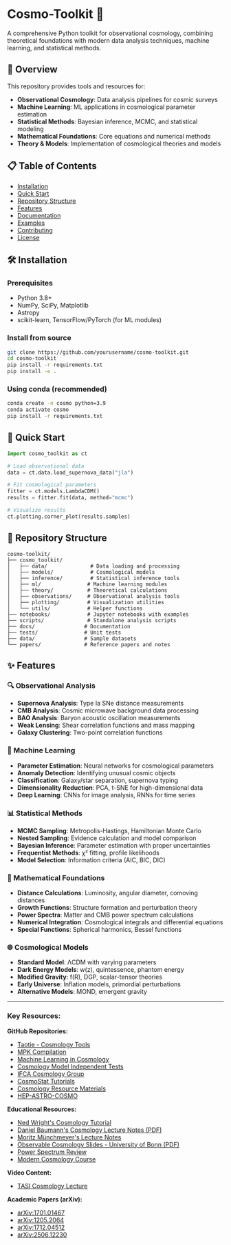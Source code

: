 # Cosmo-Toolkit 🌌

A comprehensive Python toolkit for observational cosmology, combining theoretical foundations with modern data analysis techniques, machine learning, and statistical methods.

## 🔭 Overview

This repository provides tools and resources for:
- **Observational Cosmology**: Data analysis pipelines for cosmic surveys
- **Machine Learning**: ML applications in cosmological parameter estimation
- **Statistical Methods**: Bayesian inference, MCMC, and statistical modeling
- **Mathematical Foundations**: Core equations and numerical methods
- **Theory & Models**: Implementation of cosmological theories and models

## 📋 Table of Contents

- [Installation](#installation)
- [Quick Start](#quick-start)
- [Repository Structure](#repository-structure)
- [Features](#features)
- [Documentation](#documentation)
- [Examples](#examples)
- [Contributing](#contributing)
- [License](#license)

## 🛠️ Installation

### Prerequisites
- Python 3.8+
- NumPy, SciPy, Matplotlib
- Astropy
- scikit-learn, TensorFlow/PyTorch (for ML modules)

### Install from source
```bash
git clone https://github.com/yourusername/cosmo-toolkit.git
cd cosmo-toolkit
pip install -r requirements.txt
pip install -e .
```

### Using conda (recommended)
```bash
conda create -n cosmo python=3.9
conda activate cosmo
pip install -r requirements.txt
```

## 🚀 Quick Start

```python
import cosmo_toolkit as ct

# Load observational data
data = ct.data.load_supernova_data("jla")

# Fit cosmological parameters
fitter = ct.models.LambdaCDM()
results = fitter.fit(data, method="mcmc")

# Visualize results
ct.plotting.corner_plot(results.samples)
```

## 📁 Repository Structure

```
cosmo-toolkit/
├── cosmo_toolkit/
│   ├── data/              # Data loading and processing
│   ├── models/            # Cosmological models
│   ├── inference/         # Statistical inference tools
│   ├── ml/               # Machine learning modules
│   ├── theory/           # Theoretical calculations
│   ├── observations/     # Observational analysis tools
│   ├── plotting/         # Visualization utilities
│   └── utils/            # Helper functions
├── notebooks/            # Jupyter notebooks with examples
├── scripts/              # Standalone analysis scripts
├── docs/                # Documentation
├── tests/               # Unit tests
├── data/                # Sample datasets
└── papers/              # Reference papers and notes
```

## ✨ Features

### 🔍 Observational Analysis
- **Supernova Analysis**: Type Ia SNe distance measurements
- **CMB Analysis**: Cosmic microwave background data processing
- **BAO Analysis**: Baryon acoustic oscillation measurements
- **Weak Lensing**: Shear correlation functions and mass mapping
- **Galaxy Clustering**: Two-point correlation functions

### 🧠 Machine Learning
- **Parameter Estimation**: Neural networks for cosmological parameters
- **Anomaly Detection**: Identifying unusual cosmic objects
- **Classification**: Galaxy/star separation, supernova typing
- **Dimensionality Reduction**: PCA, t-SNE for high-dimensional data
- **Deep Learning**: CNNs for image analysis, RNNs for time series

### 📊 Statistical Methods
- **MCMC Sampling**: Metropolis-Hastings, Hamiltonian Monte Carlo
- **Nested Sampling**: Evidence calculation and model comparison
- **Bayesian Inference**: Parameter estimation with proper uncertainties
- **Frequentist Methods**: χ² fitting, profile likelihoods
- **Model Selection**: Information criteria (AIC, BIC, DIC)

### 🧮 Mathematical Foundations
- **Distance Calculations**: Luminosity, angular diameter, comoving distances
- **Growth Functions**: Structure formation and perturbation theory
- **Power Spectra**: Matter and CMB power spectrum calculations
- **Numerical Integration**: Cosmological integrals and differential equations
- **Special Functions**: Spherical harmonics, Bessel functions

### 🌐 Cosmological Models
- **Standard Model**: ΛCDM with varying parameters
- **Dark Energy Models**: w(z), quintessence, phantom energy
- **Modified Gravity**: f(R), DGP, scalar-tensor theories
- **Early Universe**: Inflation models, primordial perturbations
- **Alternative Models**: MOND, emergent gravity


----

### Key Resources:

**GitHub Repositories:**
- [Taotie - Cosmology Tools](https://github.com/dr-guangtou/taotie/blob/master/astro/topics/cosmology_tools.md)
- [MPK Compilation](https://github.com/marius311/mpk_compilation)
- [Machine Learning in Cosmology](https://github.com/georgestein/ml-in-cosmology)
- [Cosmology Model Independent Tests](https://github.com/astrobengaly/cosmo_model_independent_tests)
- [IFCA Cosmology Group](https://github.com/IFCA-Cosmology-Group)
- [CosmoStat Tutorials](https://github.com/CosmoStat/Tutorials)
- [Cosmology Resource Materials](https://github.com/jrdmb/cosmology-resource-materials)
- [HEP-ASTRO-COSMO](https://github.com/nikosarcevic/HEP-ASTRO-COSMO)

**Educational Resources:**
- [Ned Wright's Cosmology Tutorial](https://www.astro.ucla.edu/~wright/cosmolog.html)
- [Daniel Baumann's Cosmology Lecture Notes (PDF)](https://cmb.wintherscoming.no/pdfs/baumann.pdf)
- [Moritz Münchmeyer's Lecture Notes](https://munchmeyer.physics.wisc.edu/lecture-notes/)
- [Observable Cosmology Slides - University of Bonn (PDF)](https://astro.uni-bonn.de/~kbasu/ObsCosmo/Slides/OC1.pdf)
- [Power Spectrum Review](https://universe-review.ca/R05-04-powerspectrum.htm)
- [Modern Cosmology Course](https://hoangducthuong.github.io/modern_cosmology/)

**Video Content:**
- [TASI Cosmology Lecture](https://www.youtube.com/watch?v=PWx-S2COTZQ&ab_channel=TASIvideos)

**Academic Papers (arXiv):**
* [arXiv:1701.01467](https://arxiv.org/pdf/1701.01467)
* [arXiv:1205.2064](https://arxiv.org/pdf/1205.2064)
* [arXiv:1712.04512](https://arxiv.org/pdf/1712.04512)
* [arXiv:2506.12230](https://arxiv.org/pdf/2506.12230)


